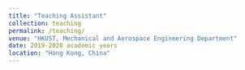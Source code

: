 ```yaml
---
title: "Teaching Assistant"
collection: teaching
permalink: /teaching/
venue: "HKUST, Mechanical and Aerospace Engineering Department"
date: 2019-2020 academic years
location: "Hong Kong, China"
---
```


